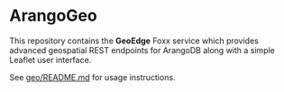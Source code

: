 # ArangoGeo

This repository contains the **GeoEdge** Foxx service which provides advanced geospatial REST endpoints for ArangoDB along with a simple Leaflet user interface.

See [geo/README.md](geo/README.md) for usage instructions.
